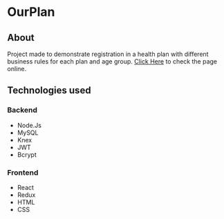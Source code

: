 # OurPlan

## About

Project made to demonstrate registration in a health plan with different business rules for each plan and age group. [Click Here](https://emanuel-andrade.github.io/ourplan.github.io/) to check the page online.

## Technologies used 

### Backend     
 * Node.Js
 * MySQL
 * Knex
 * JWT
 * Bcrypt
### Frontend
 * React
 * Redux
 * HTML
 * CSS
 
